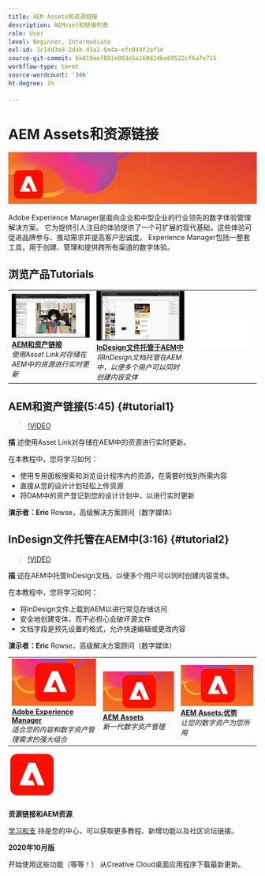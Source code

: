 ```yaml
---
title: AEM Assets和资源链接
description: AEMsset和链接列表
role: User
level: Beginner, Intermediate
exl-id: 1c14d3e8-2d4b-45a2-9a4a-efc044f2af1e
source-git-commit: 6b819aef801e003e5a160d24ba69522cf6a7e715
workflow-type: tm+mt
source-wordcount: '386'
ht-degree: 1%

---
```


# AEM Assets和资源链接

![教程英雄图像](../assets/AEM.jpg)

Adobe Experience Manager是面向企业和中型企业的行业领先的数字体验管理解决方案。 它为提供引人注目的体验提供了一个可扩展的现代基础，这些体验可促进品牌参与、推动需求并提高客户忠诚度。 Experience Manager包括一整套工具，用于创建、管理和提供跨所有渠道的数字体验。

## 浏览产品Tutorials

<table style="table-layout:fixed">
<tr>
 <td>
   <a href="aem.md#tutorial1">
      <img alt="AEM和资产链接" src="../assets/aem_assetlink_rowse_thumbnail.jpg" />
   </a>
    <div>
   <a href="aem.md#tutorial1"><strong>AEM和资产链接</strong></a>
    </div>
    <em>使用Asset Link对存储在AEM中的资源进行实时更新</em>
    <br>
  </td>
   <td>
   <a href="aem.md#tutorial2">
      <img alt="InDesign文件托管于AEM中" src="../assets/InDesign-Files-Hosten-in-AEM.jpg" />
   </a>
    <div>
   <a href="aem.md#tutorial2"><strong>InDesign文件托管于AEM中</strong></a>
    </div>
    <em>将InDesign文档托管在AEM中，以便多个用户可以同时创建内容变体</em>
    <br>
  </td>
  <td>
    <img alt="间隔符" src="../assets/Whitespacer.png" />
    <div>
    <br>
  </td>
</tr>
</table>

## AEM和资产链接(5:45) {#tutorial1}

>[!VIDEO](https://video.tv.adobe.com/v/326828?hidetitle=true)

**描**
述使用Asset Link对存储在AEM中的资源进行实时更新。

在本教程中，您将学习如何：
* 使用专用面板搜索和浏览设计程序内的资源，在需要时找到所需内容
* 直接从您的设计计划轻松上传资源
* 将DAM中的资产登记到您的设计计划中，以进行实时更新

**演示者：Eric**
Rowse，高级解决方案顾问（数字媒体）

## InDesign文件托管在AEM中(3:16) {#tutorial2}

>[!VIDEO](https://video.tv.adobe.com/v/326829?hidetitle=true)

**描**
述在AEM中托管InDesign文档，以便多个用户可以同时创建内容变体。

在本教程中，您将学习如何：
* 将InDesign文件上载到AEM以进行常见存储访问
* 安全地创建变体，而不必担心会破坏源文件
* 文档字段是预先设置的格式，允许快速编辑或更改内容

**演示者：Eric**
Rowse，高级解决方案顾问（数字媒体）

<table style="table-layout:fixed">
<tr>
 <td>
   <a href="https://www.adobe.com/marketing/experience-manager.html">
      <img alt="Adobe Experience Manager" src="../assets/AEM_Thumbnail.jpg" />
   </a>
    <div>
   <a href="https://www.adobe.com/marketing/experience-manager.html"><strong>Adobe Experience Manager</strong></a>
    </div>
    <em>适合您的内容和数字资产管理需求的强大组合</em>
    <br>
  </td>
  <td>
   <a href="https://www.adobe.com/marketing/experience-manager-assets.html">
      <img alt="InDesign Server:查找合作伙伴" src="../assets/AEM_Thumbnail.jpg" />
   </a>
    <div>
   <a href="https://www.adobe.com/marketing/experience-manager-assets.html"><strong>AEM Assets</strong></a>
    </div>
    <em>新一代数字资产管理</em>
    <br>
  </td>
  <td>
   <a href="https://www.adobe.com/marketing/experience-manager-assets/benefits.html">
      <img alt="InDesign Server:查找合作伙伴" src="../assets/AEM_Thumbnail.jpg" />
   </a>
    <div>
   <a href="https://www.adobe.com/marketing/experience-manager-assets/benefits.html"><strong>AEM Assets:优势</strong></a>
    </div>
    <em>让您的数字资产为您所用</em>
    <br>
  </td>
</tr>
</table>

![AEM徽标](../assets/aem_appicon_noshadow_96.png)

**资源链接和AEM资源**

[学习和支](https://helpx.adobe.com/support/experience-manager.html) 持是您的中心，可以获取更多教程、新增功能以及社区论坛链接。

**2020年10月版**

开始使用这些功能（等等！） 从Creative Cloud桌面应用程序下载最新更新。
